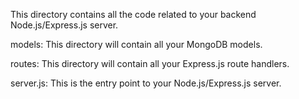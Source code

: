 This directory contains all the code related to your backend Node.js/Express.js server.

models: This directory will contain all your MongoDB models.

routes: This directory will contain all your Express.js route handlers.

server.js: This is the entry point to your Node.js/Express.js server.